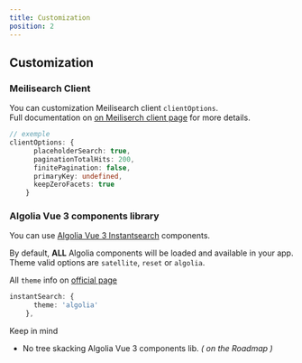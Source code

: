 ```yaml
---
title: Customization
position: 2
---
```


## Customization

### Meilisearch Client

You can customization Meilisearch client `clientOptions`.   
Full documentation on [on Meiliserch client page](https://github.com/meilisearch/instant-meilisearch#-customization) for more details.

```ts 
// exemple
clientOptions: {
      placeholderSearch: true,
      paginationTotalHits: 200,
      finitePagination: false,
      primaryKey: undefined,
      keepZeroFacets: true
    }
```

### Algolia Vue 3 components library

You can use [Algolia Vue 3 Instantsearch](https://github.com/algolia/vue-instantsearch) components. 

By default, **ALL** Algolia components will be loaded and available in your app.  
Theme valid options are `satellite`, `reset` or `algolia`.

All `theme` info on [official page](https://www.algolia.com/doc/guides/building-search-ui/widgets/customize-an-existing-widget/vue/#style-your-widgets)


```ts
instantSearch: {
      theme: 'algolia'
    },
```

<alert type="info">
Keep in mind  

- No tree skacking Algolia Vue 3 components lib.   _( on the Roadmap )_

</alert>
